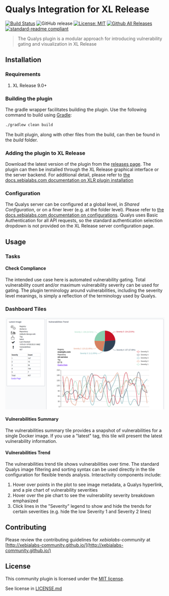 # Qualys Integration for XL Release

[![Build Status](https://travis-ci.org/xebialabs-community/xlr-qualys-plugin.svg?branch=master)](https://travis-ci.org/xebialabs-community/xlr-qualys-plugin)
![GitHub release](https://img.shields.io/github/release/xebialabs-community/xlr-qualys-plugin.svg)
[![License: MIT][xlr-qualys-plugin-license-image]][xlr-qualys-plugin-license-url]
[![Github All Releases][xlr-qualys-plugin-downloads-image]][xlr-qualys-plugin-releases-url]
[![standard-readme compliant](https://img.shields.io/badge/readme%20style-standard-blue.svg)](https://github.com/RichardLitt/standard-readme)

> The Qualys plugin is a modular approach for introducing vulnerability gating and visualization in XL Release

## Installation

### Requirements

1. XL Release 9.0+

### Building the plugin
The gradle wrapper facilitates building the plugin.  Use the following command to build using [Gradle](https://gradle.org/):
```bash
./gradlew clean build
```
The built plugin, along with other files from the build, can then be found in the _build_ folder.

### Adding the plugin to XL Release

Download the latest version of the plugin from the [releases page][xlr-qualys-plugin-releases-url].  The plugin can then be installed through the XL Release graphical interface or the server backend.  For additional detail, please refer to [the docs.xebialabs.com documentation on XLR plugin installation](https://docs.xebialabs.com/xl-release/how-to/install-or-remove-xl-release-plugins.html)

### Configuration

The Qualys server can be configured at a global level, in _Shared Configuration_, or on a finer lever (e.g. at the folder level).  Please refer to [the docs.xebialabs.com documentation on configurations](https://docs.xebialabs.com/xl-release/how-to/create-custom-configuration-types.html#configuration-page).  Qualys uses Basic Authentication for all API requests, so the standard authentication selection dropdown is not provided on the XL Release server configuration page.

## Usage

### Tasks

#### Check Compliance

The intended use case here is automated vulnerability gating.  Total vulnerability count and/or maximum vulnerability severity can be used for gating.  The plugin terminology around vulnerabilities, including the severity level meanings, is simply a reflection of the terminology used by Qualys.

### Dashboard Tiles

![Dashboard Tiles](images/qualys-dashboard.png)

#### Vulnerabilities Summary

The vulnerabilities summary tile provides a snapshot of vulnerabilities for a single Docker image.  If you use a "latest" tag, this tile will present the latest vulnerability information.

#### Vulnerabilities Trend

The vulnerabilities trend tile shows vulnerabilities over time.  The standard Qualys image filtering and sorting syntax can be used directly in the tile configuration for flexible trends analysis.  Interactivity components include:
1. Hover over points in the plot to see image metadata, a Qualys hyperlink, and a pie chart of vulnerability severities
1. Hover over the pie chart to see the vulnerability severity breakdown emphasized
1. Click lines in the "Severity" legend to show and hide the trends for certain severities (e.g. hide the low Severity 1 and Severity 2 lines)

## Contributing

Please review the contributing guidelines for _xebialabs-community_ at [http://xebialabs-community.github.io/](http://xebialabs-community.github.io/)

## License

This community plugin is licensed under the [MIT license][xlr-qualys-plugin-license-url].

See license in [LICENSE.md](LICENSE.md)

[xlr-qualys-plugin-license-image]: https://img.shields.io/badge/license-MIT-yellow.svg
[xlr-qualys-plugin-license-url]: https://opensource.org/licenses/MIT
[xlr-qualys-plugin-downloads-image]: https://img.shields.io/github/downloads/xebialabs-community/xlr-qualys-plugin/total.svg
[xlr-qualys-plugin-releases-url]: https://github.com/xebialabs-community/xlr-qualys-plugin/releases
